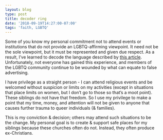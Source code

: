 ```yaml
---
layout: blog
type: post
title: decoder ring
date: '2018-09-19T14:27:00-07:00'
tags: 'faith, LGBTQ'
---
```

Some of you know my personal commitment not to attend events or institutions that do not provide an LGBTQ-affirming viewpoint. It need not be the sole viewpoint, but it must be represented and given due respect. As a result, I’ve learned to decode the language described by [this article](https://medium.com/solus-jesus/the-new-hip-churches-are-fooling-google-they-pop-up-as-gay-friendly-its-a-hoax-6d8c4ae1764c). Unfortunately, not everyone has gained this experience, and members of the LGBTQ community continue to be wounded by what can equate to false advertising.

I have privilege as a straight person - I can attend religious events and be welcomed without suspicion or limits on my activities (except in situations that place limits on women, but I don’t go to those so that’s a moot point). These siblings do not have that freedom. So I use my privilege to make a point that my time, money, and attention will not be given to anyone that causes further trauma to queer individuals (& families).

This is my conviction & decision; others may attend such situations to be the change. My personal goal is to create & support safe places for my siblings because these churches often do not. Instead, they often produce ex-Christians.
